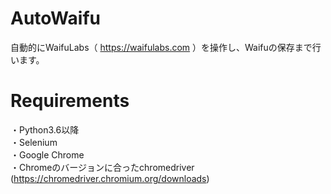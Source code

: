 # AutoWaifu
自動的にWaifuLabs（ https://waifulabs.com ）を操作し、Waifuの保存まで行います。

# Requirements
・Python3.6以降  
・Selenium  
・Google Chrome  
・Chromeのバージョンに合ったchromedriver (https://chromedriver.chromium.org/downloads)
